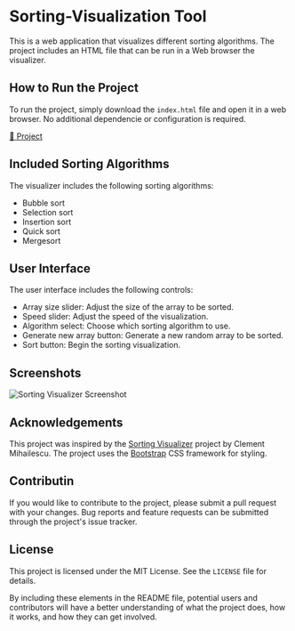 # Sorting-Visualization Tool

This is a web application that visualizes different sorting algorithms. The project includes an HTML file that can be run in a Web browser the visualizer.

## How to Run the Project
To run the project, simply download the `index.html` file and open it in a web browser. No additional dependencie or configuration is required.

[🔗 Project](https://harshsingh32.github.io/Sorting-Visualization-Tool/)

## Included Sorting Algorithms
The visualizer includes the following sorting algorithms:
- Bubble sort
- Selection sort
- Insertion sort
- Quick sort
- Mergesort

## User Interface

The user interface includes the following controls:

- Array size slider: Adjust the size of the array to be sorted.
- Speed slider: Adjust the speed of the visualization.
- Algorithm select: Choose which sorting algorithm to use.
- Generate new array button: Generate a new random array to be sorted.
- Sort button: Begin the sorting visualization.

## Screenshots


![Sorting Visualizer Screenshot](./sorting-visualizer-screenshot.png)

## Acknowledgements

This project was inspired by the [Sorting Visualizer](https://github.com/clementmihailescu/Sorting-Visualizer) project by Clement Mihailescu. The project uses the [Bootstrap](https://getbootstrap.com/) CSS framework for styling.

## Contributin
If you would like to contribute to the project, please submit a pull request with your changes. Bug reports and feature requests can be submitted through the project's issue tracker.

## License

This project is licensed under the MIT License. See the `LICENSE` file for details.

By including these elements in the README file, potential users and contributors will have a better understanding of what the project does, how it works, and how they can get involved.


